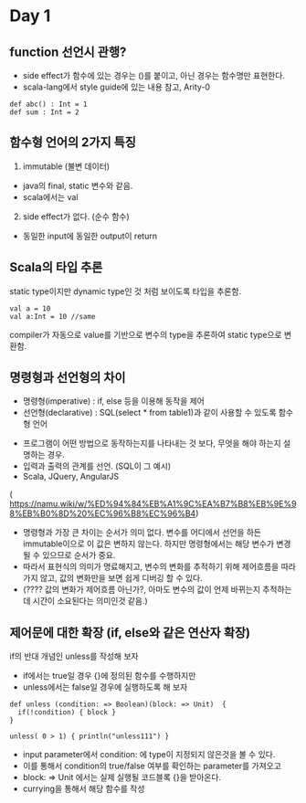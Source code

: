 # Day 1
## function 선언시 관행?
- side effect가 함수에 있는 경우는 ()를 붙이고, 아닌 경우는 함수명만 표현한다.
- scala-lang에서 style guide에 있는 내용 참고, Arity-0
```
def abc() : Int = 1
def sum : Int = 2
```

## 함수형 언어의 2가지 특징
1. immutable (불변 데이터)
 - java의 final, static 변수와 같음.
 - scala에서는 val
2. side effect가 없다. (순수 함수)
 - 동일한 input에 동일한 output이 return


## Scala의 타입 추론
static type이지만 dynamic type인 것 처럼 보이도록 타입을 추론함.

```
val a = 10
val a:Int = 10 //same
```

compiler가 자동으로 value를 기반으로 변수의 type을 추론하여 static type으로 변환함.


## 명령형과 선언형의 차이
- 명령형(imperative) : if, else 등을 이용해 동작을 제어
- 선언형(declarative) : SQL(select * from table1)과 같이 사용할 수 있도록 함수형 언어
 * 프로그램이 어떤 방법으로 동작하는지를 나타내는 것 보다, 무엇을 해야 하는지 설명하는 경우.
 * 입력과 출력의 관계를 선언. (SQL이 그 예시)
 * Scala, JQuery, AngularJS

 ( https://namu.wiki/w/%ED%94%84%EB%A1%9C%EA%B7%B8%EB%9E%98%EB%B0%8D%20%EC%96%B8%EC%96%B4)
 * 명령형과 가장 큰 차이는 순서가 의미 없다. 변수를 어디에서 선언을 하든 immutable이으로 이 값은 변하지 않는다. 하지만 명령형에서는 해당 변수가 변경될 수 있으므로 순서가 중요.
 * 따라서 표현식의 의미가 명료해지고, 변수의 변화를 추적하기 위해 제어흐름을 따라가지 않고, 값의 변화만을 보면 쉽게 디버깅 할 수 있다.
 * (???? 값의 변화가 제어흐름 아닌가?, 아마도 변수의 값이 언제 바뀌는지 추적하는데 시간이 소요된다는 의미인것 같음.)


## 제어문에 대한 확장 (if, else와 같은 연산자 확장)
if의 반대 개념인 unless를 작성해 보자
- if에서는 true일 경우 {}에 정의된 함수를 수행하지만
- unless에서는 false일 경우에 실행하도록 해 보자
```
def unless (condition: => Boolean)(block: => Unit)  {
  if(!condition) { block }
}

unless( 0 > 1) { println("unless111") }
```
- input parameter에서 condition: 에 type이 지정되지 않은것을 볼 수 있다.
- 이를 통해서 condition의 true/false 여부를 확인하는 parameter를 가져오고
- block: => Unit 에서는 실제 실행될 코드블록 {}을 받아온다.
- currying을 통해서 해당 함수를 작성
